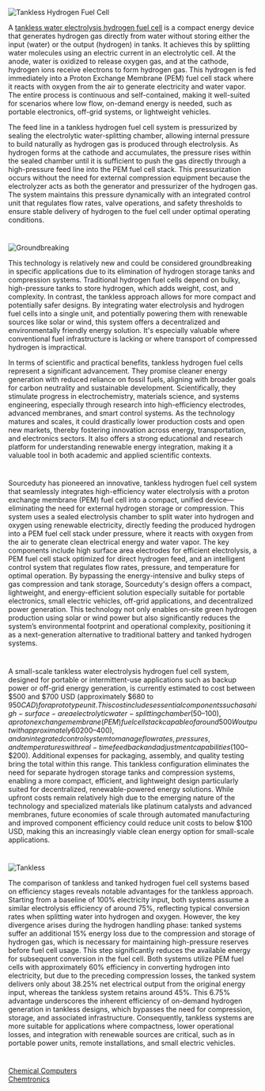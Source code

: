 ![Tankless Hydrogen Fuel Cell](https://github.com/user-attachments/assets/d080b4e2-9662-4beb-bcb6-5c06e85ef9d2)

A [tankless water electrolysis hydrogen fuel cell](https://chatgpt.com/g/g-685b3527bef8819191c8c6ba766a6b4a-tankless-hydrogen) is a compact energy device that generates hydrogen gas directly from water without storing either the input (water) or the output (hydrogen) in tanks. It achieves this by splitting water molecules using an electric current in an electrolytic cell. At the anode, water is oxidized to release oxygen gas, and at the cathode, hydrogen ions receive electrons to form hydrogen gas. This hydrogen is fed immediately into a Proton Exchange Membrane (PEM) fuel cell stack where it reacts with oxygen from the air to generate electricity and water vapor. The entire process is continuous and self-contained, making it well-suited for scenarios where low flow, on-demand energy is needed, such as portable electronics, off-grid systems, or lightweight vehicles.

The feed line in a tankless hydrogen fuel cell system is pressurized by sealing the electrolytic water-splitting chamber, allowing internal pressure to build naturally as hydrogen gas is produced through electrolysis. As hydrogen forms at the cathode and accumulates, the pressure rises within the sealed chamber until it is sufficient to push the gas directly through a high-pressure feed line into the PEM fuel cell stack. This pressurization occurs without the need for external compression equipment because the electrolyzer acts as both the generator and pressurizer of the hydrogen gas. The system maintains this pressure dynamically with an integrated control unit that regulates flow rates, valve operations, and safety thresholds to ensure stable delivery of hydrogen to the fuel cell under optimal operating conditions.

#

![Groundbreaking](https://github.com/user-attachments/assets/a7813fca-9982-4fbc-9cc4-3d59e1fcefa5)

This technology is relatively new and could be considered groundbreaking in specific applications due to its elimination of hydrogen storage tanks and compression systems. Traditional hydrogen fuel cells depend on bulky, high-pressure tanks to store hydrogen, which adds weight, cost, and complexity. In contrast, the tankless approach allows for more compact and potentially safer designs. By integrating water electrolysis and hydrogen fuel cells into a single unit, and potentially powering them with renewable sources like solar or wind, this system offers a decentralized and environmentally friendly energy solution. It's especially valuable where conventional fuel infrastructure is lacking or where transport of compressed hydrogen is impractical.

In terms of scientific and practical benefits, tankless hydrogen fuel cells represent a significant advancement. They promise cleaner energy generation with reduced reliance on fossil fuels, aligning with broader goals for carbon neutrality and sustainable development. Scientifically, they stimulate progress in electrochemistry, materials science, and systems engineering, especially through research into high-efficiency electrodes, advanced membranes, and smart control systems. As the technology matures and scales, it could drastically lower production costs and open new markets, thereby fostering innovation across energy, transportation, and electronics sectors. It also offers a strong educational and research platform for understanding renewable energy integration, making it a valuable tool in both academic and applied scientific contexts.

#

Sourceduty has pioneered an innovative, tankless hydrogen fuel cell system that seamlessly integrates high-efficiency water electrolysis with a proton exchange membrane (PEM) fuel cell into a compact, unified device—eliminating the need for external hydrogen storage or compression. This system uses a sealed electrolysis chamber to split water into hydrogen and oxygen using renewable electricity, directly feeding the produced hydrogen into a PEM fuel cell stack under pressure, where it reacts with oxygen from the air to generate clean electrical energy and water vapor. The key components include high surface area electrodes for efficient electrolysis, a PEM fuel cell stack optimized for direct hydrogen feed, and an intelligent control system that regulates flow rates, pressure, and temperature for optimal operation. By bypassing the energy-intensive and bulky steps of gas compression and tank storage, Sourceduty's design offers a compact, lightweight, and energy-efficient solution especially suitable for portable electronics, small electric vehicles, off-grid applications, and decentralized power generation. This technology not only enables on-site green hydrogen production using solar or wind power but also significantly reduces the system’s environmental footprint and operational complexity, positioning it as a next-generation alternative to traditional battery and tanked hydrogen systems.

#

A small-scale tankless water electrolysis hydrogen fuel cell system, designed for portable or intermittent-use applications such as backup power or off-grid energy generation, is currently estimated to cost between $500 and $700 USD (approximately $680 to $950 CAD) for a prototype unit. This cost includes essential components such as a high-surface-area electrolytic water-splitting chamber ($50–$100), a proton exchange membrane (PEM) fuel cell stack capable of around 500W output with approximately 60% efficiency ($200–$400), and an integrated control system to manage flow rates, pressures, and temperatures with real-time feedback and adjustment capabilities ($100–$200). Additional expenses for packaging, assembly, and quality testing bring the total within this range. This tankless configuration eliminates the need for separate hydrogen storage tanks and compression systems, enabling a more compact, efficient, and lightweight design particularly suited for decentralized, renewable-powered energy solutions. While upfront costs remain relatively high due to the emerging nature of the technology and specialized materials like platinum catalysts and advanced membranes, future economies of scale through automated manufacturing and improved component efficiency could reduce unit costs to below $100 USD, making this an increasingly viable clean energy option for small-scale applications.

#

![Tankless](https://github.com/user-attachments/assets/53f286da-84cd-406d-af82-db5edd43586e)

The comparison of tankless and tanked hydrogen fuel cell systems based on efficiency stages reveals notable advantages for the tankless approach. Starting from a baseline of 100% electricity input, both systems assume a similar electrolysis efficiency of around 75%, reflecting typical conversion rates when splitting water into hydrogen and oxygen. However, the key divergence arises during the hydrogen handling phase: tanked systems suffer an additional 15% energy loss due to the compression and storage of hydrogen gas, which is necessary for maintaining high-pressure reserves before fuel cell usage. This step significantly reduces the available energy for subsequent conversion in the fuel cell. Both systems utilize PEM fuel cells with approximately 60% efficiency in converting hydrogen into electricity, but due to the preceding compression losses, the tanked system delivers only about 38.25% net electrical output from the original energy input, whereas the tankless system retains around 45%. This 6.75% advantage underscores the inherent efficiency of on-demand hydrogen generation in tankless designs, which bypasses the need for compression, storage, and associated infrastructure. Consequently, tankless systems are more suitable for applications where compactness, lower operational losses, and integration with renewable sources are critical, such as in portable power units, remote installations, and small electric vehicles.

#

[Chemical Computers](https://github.com/sourceduty/Chemical_Computers)
<br>
[Chemtronics](https://github.com/sourceduty/Chemtronics)
